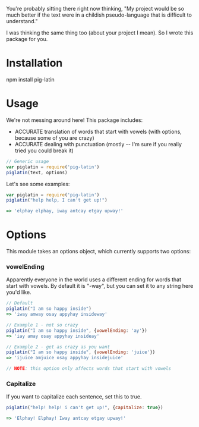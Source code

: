 You're probably sitting there right now thinking, "My project would be so much better if the text were in a childish pseudo-language that is difficult to understand."

I was thinking the same thing too (about your project I mean). So I wrote this package for you.

# Installation
npm install pig-latin

# Usage

We're not messing around here! This package includes:

- ACCURATE translation of words that start with vowels (with options, because some of you are crazy)
- ACCURATE dealing with punctuation (mostly -- I'm sure if you really tried you could break it)

```javascript
// Generic usage
var piglatin = require('pig-latin')
piglatin(text, options)
```

Let's see some examples:

```javascript
var piglatin = require('pig-latin')
piglatin("help help, I can't get up!")

=> 'elphay elphay, iway antcay etgay upway!'
```

# Options
This module takes an options object, which currently supports two options:

### vowelEnding
Apparently everyone in the world uses a different ending for words that start with vowels. By default it is "-way", but you can set it to any string here you'd like.

```javascript
// Default
piglatin("I am so happy inside")
=> 'iway amway osay appyhay insideway'

// Example 1 - not so crazy
piglatin("I am so happy inside", {vowelEnding: 'ay'})
=> 'iay amay osay appyhay insideay'

// Example 2 - get as crazy as you want
piglatin("I am so happy inside", {vowelEnding: 'juice'})
=> 'ijuice amjuice osay appyhay insidejuice'

// NOTE: this option only affects words that start with vowels
```

### Capitalize
If you want to capitalize each sentence, set this to true.

```javascript
piglatin("help! help! i can't get up!", {capitalize: true})

=> 'Elphay! Elphay! Iway antcay etgay upway!'
```
